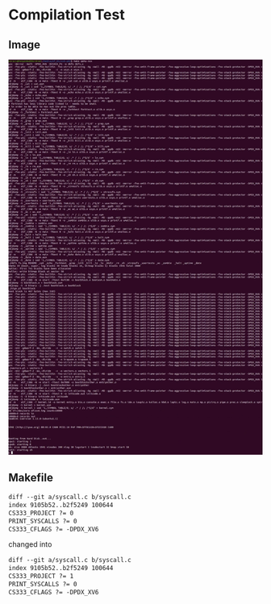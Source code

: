# Compilation Test

## Image
![Compile Test](./usertests/1_Compilation_Test.jpg)

## Makefile
```
diff --git a/syscall.c b/syscall.c
index 9105b52..b2f5249 100644
CS333_PROJECT ?= 0
PRINT_SYSCALLS ?= 0
CS333_CFLAGS ?= -DPDX_XV6
```
changed into
```
diff --git a/syscall.c b/syscall.c
index 9105b52..b2f5249 100644
CS333_PROJECT ?= 1
PRINT_SYSCALLS ?= 0
CS333_CFLAGS ?= -DPDX_XV6
```

